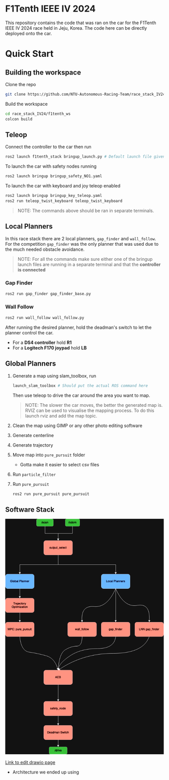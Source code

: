 # F1Tenth IEEE IV 2024

This repository contains the code that was ran on the car for the F1Tenth IEEE IV 2024 race held in Jeju, Korea. The code here can be directly deployed onto the car.

# Quick Start

## Building the workspace
Clone the repo
```sh
git clone https://github.com/NTU-Autonomous-Racing-Team/race_stack_IV24.git
```
Build the workspace
```sh
cd race_stack_IV24/f1tenth_ws
colcon build
```

## Teleop

Connect the controller to the car then run
```sh
ros2 launch f1tenth_stack bringup_launch.py # Default launch file given by F1Tenth
```

To launch the car with safety nodes running
```sh
ros2 launch bringup bringup_safety_NO1.yaml
```

To launch the car with keyboard and joy teleop enabled
```sh
ros2 launch bringup bringup_key_teleop.yaml
ros2 run teleop_twist_keyboard teleop_twist_keyboard 
```
>NOTE: The commands above should be ran in separate terminals.

## Local Planners

In this race stack there are 2 local planners, `gap_finder` and `wall_follow`. For the competition `gap_finder` was the only planner that was used due to the much needed obstacle avoidance.

>NOTE: For all the commands make sure either one of the bringup launch files are running in a separate terminal and that the **controller is connected**

### Gap Finder
```sh
ros2 run gap_finder gap_finder_base.py
```

### Wall Follow
```sh
ros2 run wall_follow wall_follow.py
```

After running the desired planner, hold the deadman's switch to let the planner control the car. 
- For a **DS4 controller** hold **R1** 
- For a **Logitech F170 joypad** hold **LB**

## Global Planners 

1. Generate a map using slam_toolbox, run
    ```sh
    launch_slam_toolbox # Should put the actual ROS command here
    ```
    Then use teleop to drive the car around the area you want to map. 
    >NOTE: The slower the car moves, the better the generated map is. RVIZ can be used to visualise the mapping process. To do this launch rviz and add the map topic.

2. Clean the map using GIMP or any other photo editing software

3. Generate centerline

4. Generate trajectory

5. Move map into `pure_pursuit` folder
    - Gotta make it easier to select csv files

6. Run `particle_filter`

7. Run `pure_pursuit`

    ```sh
    ros2 run pure_pursuit pure_pursuit
    ```

## Software Stack


![Intended Software Architecture](images/intended_software_architecture.png)

[Link to edit drawio page](https://drive.google.com/file/d/1SHr5BJUqlb9zOSQUsWWrj2T6O2SN5gvV/view?usp=sharing)

- Architecture we ended up using

